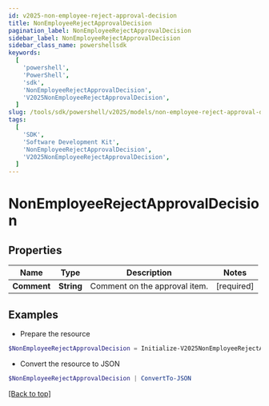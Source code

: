 ```yaml
---
id: v2025-non-employee-reject-approval-decision
title: NonEmployeeRejectApprovalDecision
pagination_label: NonEmployeeRejectApprovalDecision
sidebar_label: NonEmployeeRejectApprovalDecision
sidebar_class_name: powershellsdk
keywords:
  [
    'powershell',
    'PowerShell',
    'sdk',
    'NonEmployeeRejectApprovalDecision',
    'V2025NonEmployeeRejectApprovalDecision',
  ]
slug: /tools/sdk/powershell/v2025/models/non-employee-reject-approval-decision
tags:
  [
    'SDK',
    'Software Development Kit',
    'NonEmployeeRejectApprovalDecision',
    'V2025NonEmployeeRejectApprovalDecision',
  ]
---
```


# NonEmployeeRejectApprovalDecision

## Properties

| Name        | Type       | Description                   | Notes      |
| ----------- | ---------- | ----------------------------- | ---------- |
| **Comment** | **String** | Comment on the approval item. | [required] |

## Examples

- Prepare the resource

```powershell
$NonEmployeeRejectApprovalDecision = Initialize-V2025NonEmployeeRejectApprovalDecision  -Comment approved
```

- Convert the resource to JSON

```powershell
$NonEmployeeRejectApprovalDecision | ConvertTo-JSON
```

[[Back to top]](#)

